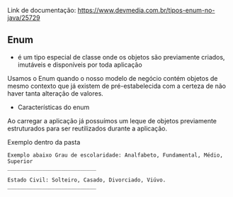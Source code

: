Link de documentação:
https://www.devmedia.com.br/tipos-enum-no-java/25729

## Enum

- é um tipo especial de classe onde os objetos são previamente criados, imutáveis e disponíveis por toda aplicação

Usamos o Enum quando o nosso modelo de negócio contém objetos de mesmo contexto que já existem de pré-estabelecida com a certeza de não haver tanta alteração de valores.

- Características do enum

Ao carregar a aplicação já possuímos um leque de objetos previamente estruturados para ser reutilizados durante a aplicação.

Exemplo dentro da pasta

    Exemplo abaixo Grau de escolaridade: Analfabeto, Fundamental, Médio, Superior
    ____________________________

    Estado Civil: Solteiro, Casado, Divorciado, Viúvo.
    ____________________________
